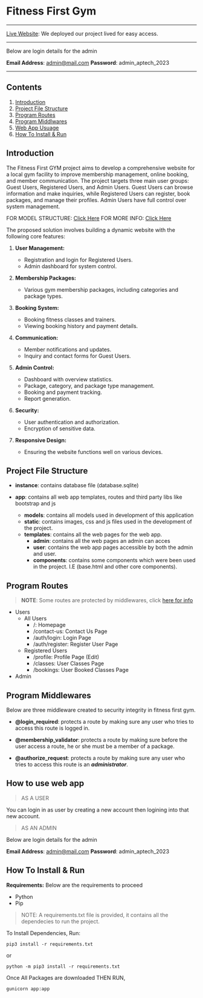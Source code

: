 # Fitness First Gym

---
[Live Website](http://fitness-first-gym.onrender.com/): We deployed our project lived for easy access.

---

Below are login details for the admin

**Email Address**: admin@mail.com
**Password**: admin_aptech_2023

---


## Contents
1. [Introduction](#introduction)
2. [Project File Structure](#project-file-structure)
3. [Program Routes](#program-routes)
4. [Program Middlwares](#program-middlewares)
5. [Web App Usuage](#how-to-use-web-app)
5. [How To Install & Run](#how-to-install--run)

## Introduction

The Fitness First GYM project aims to develop a comprehensive website for a local gym facility to improve membership management, online booking, and member communication. The project targets three main user groups: Guest Users, Registered Users, and Admin Users. Guest Users can browse information and make inquiries, while Registered Users can register, book packages, and manage their profiles. Admin Users have full control over system management.

FOR MODEL STRUCTURE: [Click Here](./BreakDown.md)
FOR MORE INFO: [Click Here](./Documentation.pdf)

The proposed solution involves building a dynamic website with the following core features:

1. **User Management:**
   - Registration and login for Registered Users.
   - Admin dashboard for system control.

2. **Membership Packages:**
   - Various gym membership packages, including categories and package types.

3. **Booking System:**
   - Booking fitness classes and trainers.
   - Viewing booking history and payment details.

4. **Communication:**
   - Member notifications and updates.
   - Inquiry and contact forms for Guest Users.

5. **Admin Control:**
   - Dashboard with overview statistics.
   - Package, category, and package type management.
   - Booking and payment tracking.
   - Report generation.

6. **Security:**
   - User authentication and authorization.
   - Encryption of sensitive data.
   
7. **Responsive Design:**
   - Ensuring the website functions well on various devices.

## Project File Structure

* **instance**: contains database file (database.sqlite)

* **app**: contains all web app templates, routes and third party libs like bootstrap and js
   * **models**: contains all models used in development of this application
   * **static**: contains images, css and js files used in the development of the project.
   * **templates**: contains all the web pages for the web app.
      * **admin**: contains all the web pages an admin can acces
      * **user**: contains the web app pages accessible by both the admin and user.
      * **components**: contains some components which were been used in the project. I.E (base.html and other core components).

## Program Routes
> **NOTE**: Some routes are protected by middlewares, click [here for info](#program-middlewares)
- Users 
    - All Users
        - /: Homepage
        - /contact-us: Contact Us Page
        - /auth/login: Login Page
        - /auth/register: Register User Page
    - Registered Users
        - /profile: Profile Page (Edit)
        - /classes: User Classes Page
        - /bookings: User Booked Classes Page
- Admin


## Program Middlewares
Below are three middleware created to security integrity in fitness first gym.

* **@login_required**: protects a route by making sure any user who tries to access this route is logged in.

* **@membership_validator**: protects a route by making sure before the user access a route, he or she must be a member of a package.

* **@authorize_request**: protects a route by making sure any user who tries to access this route is an ***administrator***.

## How to use web app

> AS A USER

You can login in as user by creating a new account then logining into that new account.

> AS AN ADMIN

Below are login details for the admin

**Email Address**: admin@mail.com
**Password**: admin_aptech_2023


## How To Install & Run

**Requirements:**
Below are the requirements to proceed
* Python 
* Pip

> NOTE: A requirements.txt file is provided, it contains all the dependecies to run the project.

To Install Dependencies, Run:
```
pip3 install -r requirements.txt
```
or
```
python -m pip3 install -r requirements.txt
```
Once All Packages are downloaded
THEN RUN,
```
gunicorn app:app
```